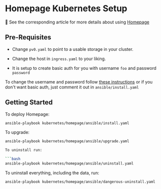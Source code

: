 # Homepage Kubernetes Setup

🧠 See the corresponding article for more details about using [Homepage](www.erichreich.com/your-new-homepage/)

## Pre-Requisites

- Change `pv0.yaml` to point to a usable storage in your cluster.

- Change the host in `ingress.yaml` to your liking.

- It is setup to create basic auth for you with username `foo` and password `password`

To change the username and password follow [these instructions](https://kubernetes.github.io/ingress-nginx/examples/auth/basic/) or if you don't want basic auth, just comment it out in `ansible/install.yaml`

## Getting Started

To deploy Homepage:

```bash
ansible-playbook kubernetes/homepage/ansible/install.yaml
```

To upgrade:

````bash
ansible-playbook kubernetes/homepage/ansible/upgrade.yaml

To uninstall run:

```bash
ansible-playbook kubernetes/homepage/ansible/uninstall.yaml
````

To uninstall everything, including the data, run:

```bash
ansible-playbook kubernetes/homepage/ansible/dangerous-uninstall.yaml
```
